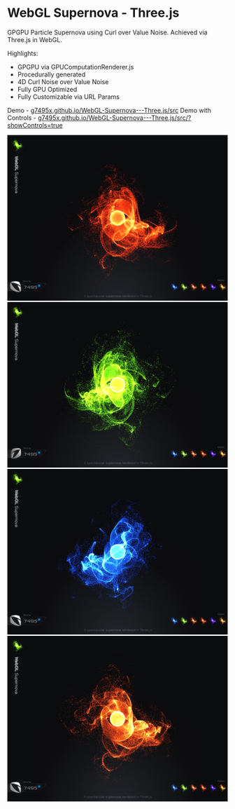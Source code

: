 # WebGL Supernova - Three.js

GPGPU Particle Supernova using Curl over Value Noise. Achieved via Three.js in WebGL.

Highlights:
- GPGPU via GPUComputationRenderer.js
- Procedurally generated
- 4D Curl Noise over Value Noise
- Fully GPU Optimized
- Fully Customizable via URL Params

Demo - [g7495x.github.io/WebGL-Supernova---Three.js/src](https://g7495x.github.io/WebGL-Supernova---Three.js/src/)
Demo with Controls - [g7495x.github.io/WebGL-Supernova---Three.js/src/?showControls=true](https://g7495x.github.io/WebGL-Supernova---Three.js/src/?showControls=true)

![](Screenshot-01.png)
![](Screenshot-02.png)
![](Screenshot-03.png)
![](Screenshot-04.png)
